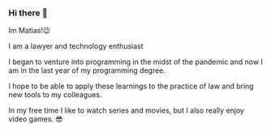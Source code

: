 ### Hi there 👋

<!--
**Matu8990/Matu8990** is a ✨ _special_ ✨ repository because its `README.md` (this file) appears on your GitHub profile.

Here are some ideas to get you started:

- 🔭 I’m currently working on ...
- 🌱 I’m currently learning ...
- 👯 I’m looking to collaborate on ...
- 🤔 I’m looking for help with ...
- 💬 Ask me about ...
- 📫 How to reach me: ...
- 😄 Pronouns: ...
- ⚡ Fun fact: ...
-->
Im Matias!:wink:

I am a lawyer and technology enthusiast

I began to venture into programming in the midst of the pandemic and now I am in the last year of my programming degree.

I hope to be able to apply these learnings to the practice of law and bring new tools to my colleagues.

In my free time I like to watch series and movies, but I also really enjoy video games. :sunglasses:
